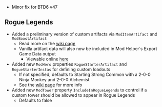 - Minor fix for BTD6 v47

## Rogue Legends

- Added a preliminary version of custom artifacts via `ModItemArtifact` and `ModBoostArtifact`
  - Read more on the [wiki page](https://gurrenm3.github.io/BTD-Mod-Helper/wiki/Making-a-Custom-Artifact)
  - Vanilla artifact data will also now be included in Mod Helper's Export Game Data output
    - Viewable online [here](https://github.com/Btd6ModHelper/btd6-game-data/tree/main/Artifacts)
- Added new `ModHero` properties `RogueStarterArtifact` and `RogueStarterInstas` for defining custom loadouts
  - If not specified, defaults to Starting Strong Common with a 2-0-0 Ninja Monkey and 2-0-0 Alchemist
  - See the [wiki page](https://gurrenm3.github.io/BTD-Mod-Helper/wiki/Making-a-Custom-Hero#example) for more info
- Added new `ModTower` property `IncludeInRogueLegends` to control if a custom tower should be allowed to appear in Rogue Legends
  - Defaults to false